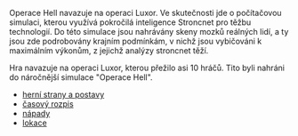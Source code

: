 
Operace Hell navazuje na operaci Luxor. Ve skutečnosti jde o počítačovou simulaci, kterou využívá pokročilá 
inteligence Stroncnet pro těžbu technologií. Do této simulace jsou nahrávány skeny mozků reálných lidí, a ty 
jsou zde podrobovány krajním podmínkám, v nichž jsou vybičováni k maximálním výkonům, z jejichž analýzy 
stroncnet těží. 

Hra navazuje na operaci Luxor, kterou přežilo asi 10 hráčů. Tito byli nahráni do náročnější simulace "Operace Hell". 

* [herní strany a postavy](herni_strany_a_postavy.md)
* [časový rozpis](casovy_rozpis.md)
* [nápady](napady.md)
* [lokace](lokace.md)

